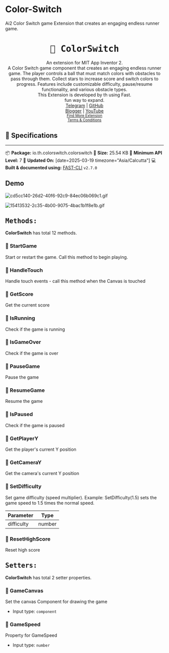 # Color-Switch
Ai2 Color Switch game Extension that creates an engaging endless runner game.

<div align="center">
<h1><kbd>🧩 ColorSwitch</kbd></h1>
An extension for MIT App Inventor 2.<br>
A Color Switch game component that creates an engaging endless runner game. The player controls a ball that must match colors with obstacles to pass through them. Collect stars to increase score and switch colors to progress. Features include customizable difficulty, pause/resume functionality, and various obstacle types.<br> This Extension is developed by th using Fast.<br>fun way to expand.<br><a href='https://t.me/techhamara91/' target='_blank'>Telegram</a> | <a href='https://github.com/TechHamara/' target='_blank'>GitHub</a><br><a href='https://techhamara.blogspot.com/' target='_blank'>Blogger</a> | <a href='https://m.youtube.com/c/TECHHAMARA?sub_confirmation=1' target='_blank'>YouTube</a><br><a href='https://github.com/TechHamara/Th_Free_Extensions' target='_blank'><small><u>Find More Extension</u></small></a><br><a href='https://github.com/TechHamara/Th_Extensions_List/blob/main/LICENSE.md#terms-and-conditions-for-the-extension' target='_blank'><small><u>Terms & Conditions</u></small></a>
</div>

## 📝 Specifications
* **
📦 **Package:** io.th.colorswitch.colorswitch
💾 **Size:** 25.54 KB
📱 **Minimum API Level:** 7
📅 **Updated On:** [date=2025-03-19 timezone="Asia/Calcutta"]
💻 **Built & documented using:** [FAST-CLI](https://community.appinventor.mit.edu/t/fast-an-efficient-way-to-build-extensions/129103?u=jewel) `v2.7.0`

## Demo

![cd5cc140-26d2-40f6-92c9-84ec06b069c1.gif](https://github.com/user-attachments/assets/fe262819-7811-4f55-b7aa-6d5909568f86)

![15413532-2c35-4b00-9075-4bac1b1f8e1b.gif](https://github.com/user-attachments/assets/56219680-13ee-48a5-96b7-07910e6d0517)



## <kbd>Methods:</kbd>
**ColorSwitch** has total 12 methods.

### 💜 StartGame
Start or restart the game. Call this method to begin playing.

### 💜 HandleTouch
Handle touch events - call this method when the Canvas is touched

### 💜 GetScore
Get the current score

### 💜 IsRunning
Check if the game is running

### 💜 IsGameOver
Check if the game is over

### 💜 PauseGame
Pause the game

### 💜 ResumeGame
Resume the game

### 💜 IsPaused
Check if the game is paused

### 💜 GetPlayerY
Get the player's current Y position

### 💜 GetCameraY
Get the camera's current Y position

### 💜 SetDifficulty
Set game difficulty (speed multiplier). Example: SetDifficulty(1.5) sets the game speed to 1.5 times the normal speed.

| Parameter | Type
| - | - |
| difficulty | number

### 💜 ResetHighScore
Reset high score

## <kbd>Setters:</kbd>
**ColorSwitch** has total 2 setter properties.

### 💚 GameCanvas
Set the canvas Component for drawing the game

* Input type: `component`

### 💚 GameSpeed
Property for GameSpeed

* Input type: `number`

